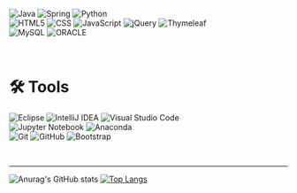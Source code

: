 




![Java](https://img.shields.io/badge/java-%23ED8B00.svg?style=plastic&logo=java&logoColor=white)
![Spring](https://img.shields.io/badge/spring-%236DB33F.svg?style=plastic&logo=spring&logoColor=white)
![Python](https://img.shields.io/badge/python-3670A0?style=plastic&logo=python&logoColor=ffdd54)
<br>
![HTML5](https://img.shields.io/badge/html5-%23E34F26.svg?style=plastic&logo=html5&logoColor=white)
![CSS](https://img.shields.io/badge/css-1572B6.svg?style=plastic&logo=css3&logoColor=white)
![JavaScript](https://img.shields.io/badge/javascript-%23323330.svg?style=plastic&logo=javascript&logoColor=%23F7DF1E)
![jQuery](https://img.shields.io/badge/jquery-%230769AD.svg?style=plastic&logo=jquery&logoColor=white)
![Thymeleaf](https://img.shields.io/badge/Thymeleaf-%23005C0F.svg?style=plastic&logo=Thymeleaf&logoColor=white)
<br>
![MySQL](https://img.shields.io/badge/mysql-%2300f.svg?style=plastic&logo=mysql&logoColor=white)
![ORACLE](https://img.shields.io/badge/oracle-F80000.svg?style=plastic&logo=oracle&logoColor=white)

<br>  
  
# 🛠 ️Tools

![Eclipse](https://img.shields.io/badge/Eclipse-FE7A16.svg?style=plastic&logo=Eclipse&logoColor=white)
![IntelliJ IDEA](https://img.shields.io/badge/IntelliJIDEA-000000.svg?style=plastic&logo=intellij-idea&logoColor=white)
![Visual Studio Code](https://img.shields.io/badge/Visual%20Studio%20Code-0078d7.svg?style=plastic&logo=visual-studio-code&logoColor=white)
<br>
![Jupyter Notebook](https://img.shields.io/badge/jupyter-%23FA0F00.svg?style=plastic&logo=jupyter&logoColor=white)
![Anaconda](https://img.shields.io/badge/Anaconda-%2344A833.svg?style=plastic&logo=anaconda&logoColor=white)
<br>
![Git](https://img.shields.io/badge/git-%23F05033.svg?style=plastic&logo=git&logoColor=white)
![GitHub](https://img.shields.io/badge/github-%23121011.svg?style=plastic&logo=github&logoColor=white)
![Bootstrap](https://img.shields.io/badge/bootstrap-%23563D7C.svg?style=plastic&logo=bootstrap&logoColor=white)


  <br>

  ***

![Anurag's GitHub stats](https://github-readme-stats.vercel.app/api?username=kjo7919&theme=highcontrast&show_icons=true&hide=issues)
[![Top Langs](https://github-readme-stats.vercel.app/api/top-langs/?username=kjo7919&layout=compact&theme=highcontrast&hide=ipynb&langs_count=5)](https://github.com/anuraghazra/github-readme-stats)

